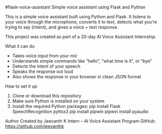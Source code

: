 #flask-voice-assistant
Simple voice assistant using Flask and Python

This is a simple voice assistant built using Python and Flask. It listens to your voice through the microphone, converts it to text, detects what you’re trying to say (intent), and gives a voice + text response.

This project was created as part of a 20-day AI Voice Assistant Internship.

What it can do

- Takes voice input from your mic
- Understands simple commands like “hello”, “what time is it”, or “bye”
- Detects the intent of your speech
- Speaks the response out loud
- Also shows the response in your browser in clean JSON format

How to set it up

1. Clone or download this repository
2. Make sure Python is installed on your system
3. Install the required Python packages:
    pip install Flask SpeechRecognition pyttsx3
    pip install pipwin
    pipwin install pyaudio


Author
Created by Jeevanth K
Intern – AI Voice Assistant Program
GitHub: https://github.com/jeevanthk

